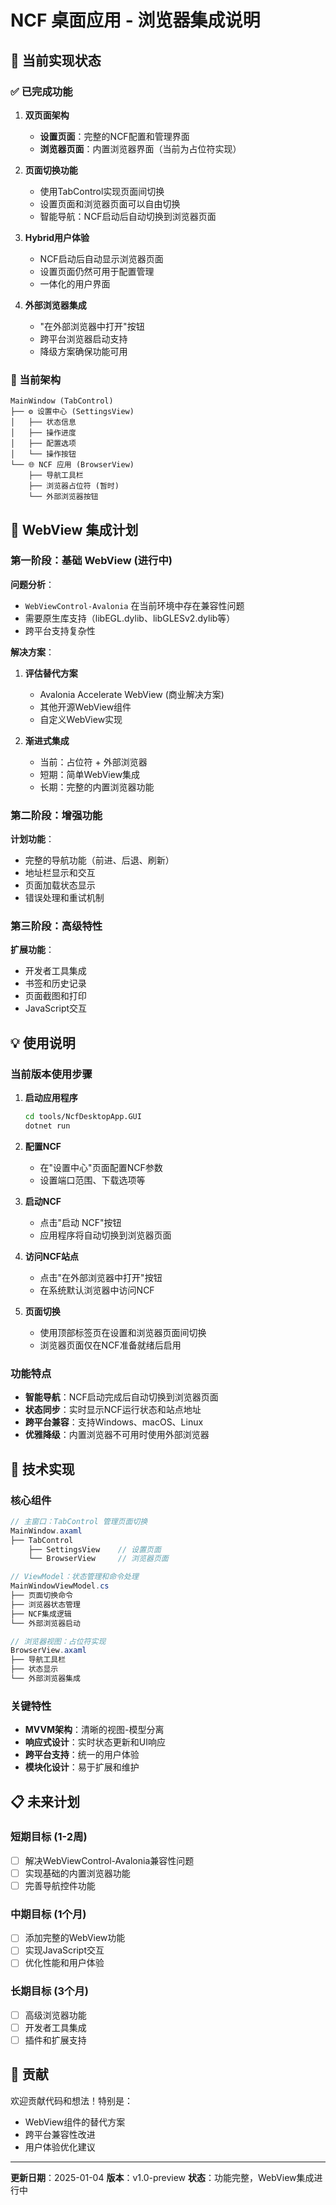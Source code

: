 # NCF 桌面应用 - 浏览器集成说明

## 🚀 当前实现状态

### ✅ 已完成功能

1. **双页面架构**
   - **设置页面**：完整的NCF配置和管理界面
   - **浏览器页面**：内置浏览器界面（当前为占位符实现）

2. **页面切换功能**
   - 使用TabControl实现页面间切换
   - 设置页面和浏览器页面可以自由切换
   - 智能导航：NCF启动后自动切换到浏览器页面

3. **Hybrid用户体验**
   - NCF启动后自动显示浏览器页面
   - 设置页面仍然可用于配置管理
   - 一体化的用户界面

4. **外部浏览器集成**
   - "在外部浏览器中打开"按钮
   - 跨平台浏览器启动支持
   - 降级方案确保功能可用

### 🔄 当前架构

```
MainWindow (TabControl)
├── ⚙️ 设置中心 (SettingsView)
│   ├── 状态信息
│   ├── 操作进度
│   ├── 配置选项
│   └── 操作按钮
└── 🌐 NCF 应用 (BrowserView)
    ├── 导航工具栏
    ├── 浏览器占位符 (暂时)
    └── 外部浏览器按钮
```

## 🚧 WebView 集成计划

### 第一阶段：基础 WebView (进行中)

**问题分析**：
- `WebViewControl-Avalonia` 在当前环境中存在兼容性问题
- 需要原生库支持（libEGL.dylib、libGLESv2.dylib等）
- 跨平台支持复杂性

**解决方案**：
1. **评估替代方案**
   - Avalonia Accelerate WebView (商业解决方案)
   - 其他开源WebView组件
   - 自定义WebView实现

2. **渐进式集成**
   - 当前：占位符 + 外部浏览器
   - 短期：简单WebView集成
   - 长期：完整的内置浏览器功能

### 第二阶段：增强功能

**计划功能**：
- 完整的导航功能（前进、后退、刷新）
- 地址栏显示和交互
- 页面加载状态显示
- 错误处理和重试机制

### 第三阶段：高级特性

**扩展功能**：
- 开发者工具集成
- 书签和历史记录
- 页面截图和打印
- JavaScript交互

## 💡 使用说明

### 当前版本使用步骤

1. **启动应用程序**
   ```bash
   cd tools/NcfDesktopApp.GUI
   dotnet run
   ```

2. **配置NCF**
   - 在"设置中心"页面配置NCF参数
   - 设置端口范围、下载选项等

3. **启动NCF**
   - 点击"启动 NCF"按钮
   - 应用程序将自动切换到浏览器页面

4. **访问NCF站点**
   - 点击"在外部浏览器中打开"按钮
   - 在系统默认浏览器中访问NCF

5. **页面切换**
   - 使用顶部标签页在设置和浏览器页面间切换
   - 浏览器页面仅在NCF准备就绪后启用

### 功能特点

- **智能导航**：NCF启动完成后自动切换到浏览器页面
- **状态同步**：实时显示NCF运行状态和站点地址
- **跨平台兼容**：支持Windows、macOS、Linux
- **优雅降级**：内置浏览器不可用时使用外部浏览器

## 🔧 技术实现

### 核心组件

```csharp
// 主窗口：TabControl 管理页面切换
MainWindow.axaml
├── TabControl
    ├── SettingsView    // 设置页面
    └── BrowserView     // 浏览器页面

// ViewModel：状态管理和命令处理
MainWindowViewModel.cs
├── 页面切换命令
├── 浏览器状态管理
├── NCF集成逻辑
└── 外部浏览器启动

// 浏览器视图：占位符实现
BrowserView.axaml
├── 导航工具栏
├── 状态显示
└── 外部浏览器集成
```

### 关键特性

- **MVVM架构**：清晰的视图-模型分离
- **响应式设计**：实时状态更新和UI响应
- **跨平台支持**：统一的用户体验
- **模块化设计**：易于扩展和维护

## 📋 未来计划

### 短期目标 (1-2周)
- [ ] 解决WebViewControl-Avalonia兼容性问题
- [ ] 实现基础的内置浏览器功能
- [ ] 完善导航控件功能

### 中期目标 (1个月)
- [ ] 添加完整的WebView功能
- [ ] 实现JavaScript交互
- [ ] 优化性能和用户体验

### 长期目标 (3个月)
- [ ] 高级浏览器功能
- [ ] 开发者工具集成
- [ ] 插件和扩展支持

## 🤝 贡献

欢迎贡献代码和想法！特别是：
- WebView组件的替代方案
- 跨平台兼容性改进
- 用户体验优化建议

---

**更新日期**：2025-01-04
**版本**：v1.0-preview
**状态**：功能完整，WebView集成进行中 